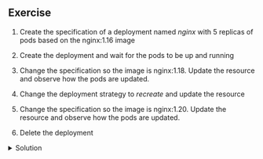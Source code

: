 ## Exercise

1. Create the specification of a deployment named *nginx* with 5 replicas of pods based on the nginx:1.16 image

2. Create the deployment and wait for the pods to be up and running

3. Change the specification so the image is nginx:1.18. Update the resource and observe how the pods are updated.

4. Change the deployment strategy to *recreate* and update the resource

5. Change the specification so the image is nginx:1.20. Update the resource and observe how the pods are updated.

6. Delete the deployment

<details>
  <summary markdown="span">Solution</summary>

1. Create the specification of a deployment with 5 replicas of pods based on the nginx:1.16 image

```
k create deployment nginx --image=nginx:1.16 --replicas=5 --dry-run=client -o yaml > deploy.yaml
```

2. Create the deployment and wait for the pods to be up and running

Creation of the deployment:

```
k apply -f deploy.yaml
```

Waiting for the pods to be up and running:

```
k get po -l app=nginx -w
```

3. Change the specification so the image is nginx:1.18. Update the resource and observe how the pods are updated.

Update the specification:

```
apiVersion: apps/v1
kind: Deployment
metadata:
  labels:
    app: nginx
  name: nginx
spec:
  replicas: 5
  selector:
    matchLabels:
      app: nginx
  template:
    metadata:
      labels:
        app: nginx
    spec:
      containers:
      - image: nginx:1.18
        name: nginx
```

Apply the changes:

```
k apply -f deploy.yaml
```

Observe how the pods are replaced:

```
k get po -l app=nginx -w
```

You should notice the pods are replaced one after the other following a rolling update strategy (default one)

4. Change the deployment strategy to *Recreate* and update the resource

You can find information on the deployment rollout strategy with the *explain* command:

```
k explain deploy.spec.strategy
```

Changing the strategy from *RollingUpdate* (default) to *Recreate*

```
apiVersion: apps/v1
kind: Deployment
metadata:
  labels:
    app: nginx
  name: nginx
spec:
  strategy:
    type: recreate
  replicas: 5
  selector:
    matchLabels:
      app: nginx
  template:
    metadata:
      labels:
        app: nginx
    spec:
      containers:
      - image: nginx:1.18
        name: nginx
```

Apply the changes (this will not trigger the replacement of pods as the pod specification was not modified)

```
k apply -f deploy.yaml
```

5. Change the specification so the image is nginx:1.20. Update the resource and observe how the pods are updated.

```
apiVersion: apps/v1
kind: Deployment
metadata:
  labels:
    app: nginx
  name: nginx
spec:
  strategy:
    type: recreate
  replicas: 5
  selector:
    matchLabels:
      app: nginx
  template:
    metadata:
      labels:
        app: nginx
    spec:
      containers:
      - image: nginx:1.20
        name: nginx
```

Apply the changes:

```
k apply -f deploy.yaml
```

Observe how the pods are replaced:

```
k get po -l app=nginx -w
NAME                     READY   STATUS    RESTARTS   AGE
nginx-6d777db949-9fmnt   1/1     Running   0          10s
nginx-6d777db949-9xdwz   1/1     Running   0          10s
nginx-6d777db949-gnfsg   1/1     Running   0          10s
nginx-6d777db949-qs6k8   1/1     Running   0          10s
nginx-6d777db949-s9zgx   1/1     Running   0          10s
```

You should notice all the pods are terminated at the same time and new ones are created. This is the behavior of the *recreate* strategy.

6. Delete the deployment

```
k delete deploy nginx
```

</details>

